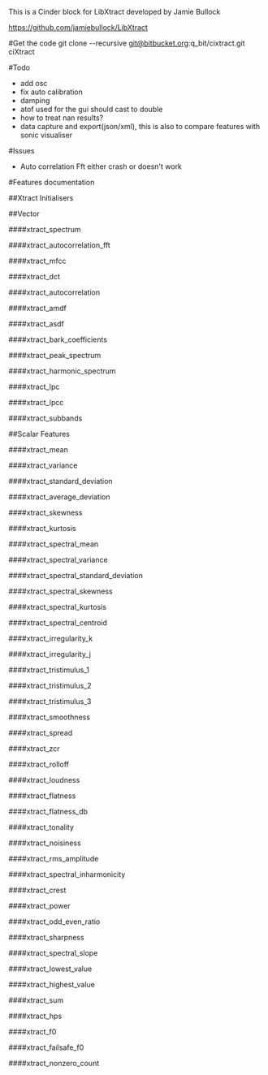 This is a Cinder block for LibXtract developed by Jamie Bullock

https://github.com/jamiebullock/LibXtract

#Get the code
git clone --recursive git@bitbucket.org:q_bit/cixtract.git ciXtract


#Todo

* add osc
* fix auto calibration
* damping
* atof used for the gui should cast to double
* how to treat nan results?
* data capture and export(json/xml), this is also to compare features with sonic visualiser


#Issues

* Auto correlation Fft either crash or doesn't work


#Features documentation


##Xtract Initialisers




##Vector

####xtract_spectrum

 
####xtract_autocorrelation_fft

 
####xtract_mfcc

 
####xtract_dct

 
####xtract_autocorrelation

 
####xtract_amdf

 
####xtract_asdf

 
####xtract_bark_coefficients

 
####xtract_peak_spectrum

 
####xtract_harmonic_spectrum

 
####xtract_lpc

 
####xtract_lpcc

 
####xtract_subbands
	
	
	
	
##Scalar Features


####xtract_mean

 
####xtract_variance

 
####xtract_standard_deviation

 
####xtract_average_deviation

 
####xtract_skewness

 
####xtract_kurtosis

 
####xtract_spectral_mean

 
####xtract_spectral_variance

 
####xtract_spectral_standard_deviation

 
####xtract_spectral_skewness

 
####xtract_spectral_kurtosis

 
####xtract_spectral_centroid

 
####xtract_irregularity_k

 
####xtract_irregularity_j

 
####xtract_tristimulus_1

 
####xtract_tristimulus_2
 

####xtract_tristimulus_3

 
####xtract_smoothness

 
####xtract_spread

 
####xtract_zcr

 
####xtract_rolloff

 
####xtract_loudness

 
####xtract_flatness

 
####xtract_flatness_db

 
####xtract_tonality

 
####xtract_noisiness

 
####xtract_rms_amplitude

 
####xtract_spectral_inharmonicity

 
####xtract_crest

 
####xtract_power

 
####xtract_odd_even_ratio

 
####xtract_sharpness

 
####xtract_spectral_slope

 
####xtract_lowest_value

 
####xtract_highest_value

 
####xtract_sum

 
####xtract_hps

 
####xtract_f0

 
####xtract_failsafe_f0

 
####xtract_nonzero_count
